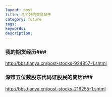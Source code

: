 ```yaml
---
layout: post
title: 几个好的交易帖子
category: future
tags: 
keywords: 
description: 
---
```



### 我的期货经历###

http://bbs.tianya.cn/post-stocks-924857-1.shtml

### 深市五位数股东代码证股民的简历###

http://bbs.tianya.cn/post-stocks-216255-1.shtml
